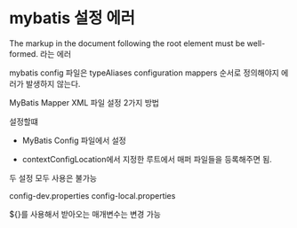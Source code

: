mybatis 설정 에러
===

The markup in the document following the root element must be well-formed. 라는 에러

mybatis config 파일은
typeAliases
configuration
mappers
순서로 정의해야지 에러가 발생하지 않는다.

MyBatis Mapper XML 파일 설정 2가지 방법

설정할떄 
*  MyBatis Config 파일에서 설정

* contextConfigLocation에서 지정한 루트에서 매퍼 파일들을 등록해주면 됨.

두 설정 모두 사용은 불가능

config-dev.properties
config-local.properties

${}를 사용해서 받아오는 매개변수는 변경 가능